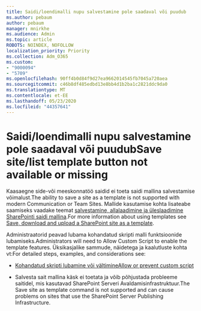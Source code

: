 ```yaml
---
title: Saidi/loendimalli nupu salvestamine pole saadaval või puudub
ms.author: pebaum
author: pebaum
manager: mnirkhe
ms.audience: Admin
ms.topic: article
ROBOTS: NOINDEX, NOFOLLOW
localization_priority: Priority
ms.collection: Adm_O365
ms.custom:
- "9000094"
- "5709"
ms.openlocfilehash: 90ff4b0d84f9d27ea9662014545fb7045a720aea
ms.sourcegitcommit: c46b8df485edbd13e8bb4d1b2ba1c2821ddc9da0
ms.translationtype: MT
ms.contentlocale: et-EE
ms.lasthandoff: 05/23/2020
ms.locfileid: "44357641"
---
```

# <a name="save-sitelist-template-button-not-available-or-missing"></a><span data-ttu-id="ae837-102">Saidi/loendimalli nupu salvestamine pole saadaval või puudub</span><span class="sxs-lookup"><span data-stu-id="ae837-102">Save site/list template button not available or missing</span></span>

<span data-ttu-id="ae837-103">Kaasaegne side-või meeskonnatöö saidid ei toeta saidi mallina salvestamise võimalust.</span><span class="sxs-lookup"><span data-stu-id="ae837-103">The ability to save a site as a template is not supported with modern Communication or Team Sites.</span></span> <span data-ttu-id="ae837-104">Mallide kasutamise kohta lisateabe saamiseks vaadake teemat [salvestamine, allalaadimine ja üleslaadimine SharePointi saidi mallina](https://docs.microsoft.com/sharepoint/dev/general-development/save-download-and-upload-a-sharepoint-site-as-a-template).</span><span class="sxs-lookup"><span data-stu-id="ae837-104">For more information about using templates see [Save, download and upload a SharePoint site as a template](https://docs.microsoft.com/sharepoint/dev/general-development/save-download-and-upload-a-sharepoint-site-as-a-template).</span></span>

<span data-ttu-id="ae837-105">Administraatorid peavad lubama kohandatud skripti malli funktsioonide lubamiseks.</span><span class="sxs-lookup"><span data-stu-id="ae837-105">Administrators will need to Allow Custom Script to enable the template features.</span></span> <span data-ttu-id="ae837-106">Üksikasjalike sammude, näidetega ja kaalutluste kohta vt:</span><span class="sxs-lookup"><span data-stu-id="ae837-106">For detailed steps, examples, and considerations see:</span></span>

- [<span data-ttu-id="ae837-107">Kohandatud skripti lubamine või vältimine</span><span class="sxs-lookup"><span data-stu-id="ae837-107">Allow or prevent custom script</span></span>](https://docs.microsoft.com/sharepoint/allow-or-prevent-custom-script)

- <span data-ttu-id="ae837-108">Salvesta sait mallina käsk ei toetata ja võib põhjustada probleeme saitidel, mis kasutavad SharePoint Serveri Avaldamisinfrastruktuur.</span><span class="sxs-lookup"><span data-stu-id="ae837-108">The Save site as template command is not supported and can cause problems on sites that use the SharePoint Server Publishing Infrastructure.</span></span>


